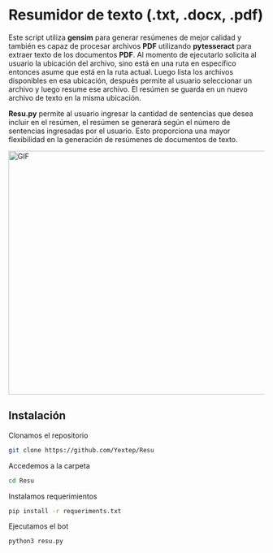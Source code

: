 # Resumidor de texto (.txt, .docx, .pdf)

Este script utiliza **gensim** para generar resúmenes de mejor calidad y también es capaz de procesar archivos **PDF** utilizando **pytesseract** para extraer texto de los documentos **PDF**. Al momento de ejecutarlo solicita al usuario la ubicación del archivo, sino está en una ruta en específico entonces asume que está en la ruta actual. Luego lista los archivos disponibles en esa ubicación, después permite al usuario seleccionar un archivo y luego resume ese archivo. El resúmen se guarda en un nuevo archivo de texto en la misma ubicación.

**Resu.py** permite al usuario ingresar la cantidad de sentencias que desea incluir en el resúmen, el resúmen se generará según el número de sentencias ingresadas por el usuario. Esto proporciona una mayor flexibilidad en la generación de resúmenes de documentos de texto.

<img align="center" height="480" width="1000" alt="GIF" src="https://github.com/Yextep/Resu/assets/114537444/126d6e99-30ae-4715-90ae-efa4444d2370"/>


## Instalación

Clonamos el repositorio
```bash
git clone https://github.com/Yextep/Resu
```
Accedemos a la carpeta
```bash
cd Resu
```
Instalamos requerimientos
```bash
pip install -r requeriments.txt
```
Ejecutamos el bot
```bash
python3 resu.py
```
